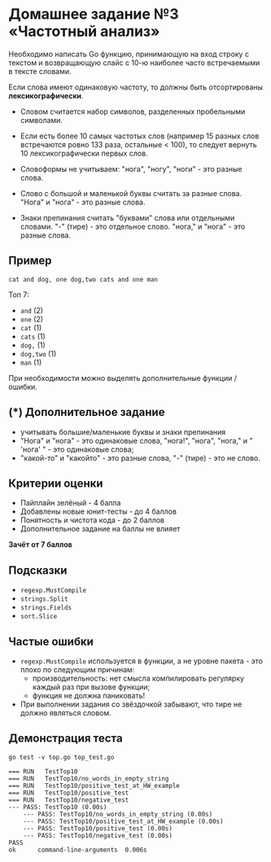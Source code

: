 # Домашнее задание №3 «Частотный анализ»

Необходимо написать Go функцию, принимающую на вход строку с текстом и
возвращающую слайс с 10-ю наиболее часто встречаемыми в тексте словами.

Если слова имеют одинаковую частоту, то должны быть отсортированы **лексикографически**.

* Словом считается набор символов, разделенных пробельными символами.

* Если есть более 10 самых частотых слов (например 15 разных слов встречаются ровно 133 раза,
остальные < 100), то следует вернуть 10 лексикографически первых слов.

* Словоформы не учитываем: "нога", "ногу", "ноги" - это разные слова.

* Слово с большой и маленькой буквы считать за разные слова. "Нога" и "нога" - это разные слова.

* Знаки препинания считать "буквами" слова или отдельными словами.
"-" (тире) - это отдельное слово. "нога," и "нога" - это разные слова.

## Пример

```text
cat and dog, one dog,two cats and one man
```

Топ 7:

* `and`     (2)
* `one`     (2)
* `cat`     (1)
* `cats`    (1)
* `dog,`    (1)
* `dog,two` (1)
* `man`     (1)

При необходимости можно выделять дополнительные функции / ошибки.

## (*) Дополнительное задание 

* учитывать большие/маленькие буквы и знаки препинания
* "Нога" и "нога" - это одинаковые слова, "нога!", "нога", "нога," и " 'нога' " - это одинаковые слова;
* "какой-то" и "какойто" - это разные слова, "-" (тире) - это не слово.

## Критерии оценки

* Пайплайн зелёный - 4 балла
* Добавлены новые юнит-тесты - до 4 баллов
* Понятность и чистота кода - до 2 баллов
* Дополнительное задание на баллы не влияет

__Зачёт от 7 баллов__

## Подсказки

* `regexp.MustCompile`
* `strings.Split`
* `strings.Fields`
* `sort.Slice`

## Частые ошибки

* `regexp.MustCompile` используется в функции, а не уровне пакета - это плохо по следующим причинам:
    * производительность: нет смысла компилировать регулярку каждый раз при вызове функции;
    * функция не должна паниковать!
* При выполнении задания со звёздочкой забывают, что тире не должно являться словом.

## Демонстрация теста

```text
go test -v top.go top_test.go 

=== RUN   TestTop10
=== RUN   TestTop10/no_words_in_empty_string
=== RUN   TestTop10/positive_test_at_HW_example
=== RUN   TestTop10/positive_test
=== RUN   TestTop10/negative_test
--- PASS: TestTop10 (0.00s)
    --- PASS: TestTop10/no_words_in_empty_string (0.00s)
    --- PASS: TestTop10/positive_test_at_HW_example (0.00s)
    --- PASS: TestTop10/positive_test (0.00s)
    --- PASS: TestTop10/negative_test (0.00s)
PASS
ok      command-line-arguments  0.006s
```
